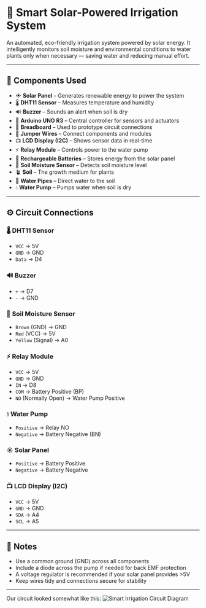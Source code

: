# 🌿 Smart Solar-Powered Irrigation System

An automated, eco-friendly irrigation system powered by solar energy. It intelligently monitors soil moisture and environmental conditions to water plants only when necessary — saving water and reducing manual effort.

---

## 🔧 Components Used

- ☀️ **Solar Panel** – Generates renewable energy to power the system  
- 🌡️ **DHT11 Sensor** – Measures temperature and humidity  
- 🔊 **Buzzer** – Sounds an alert when soil is dry  
- 🧠 **Arduino UNO R3** – Central controller for sensors and actuators  
- 🔌 **Breadboard** – Used to prototype circuit connections  
- 🔗 **Jumper Wires** – Connect components and modules  
- 📺 **LCD Display (I2C)** – Shows sensor data in real-time  
- ⚡ **Relay Module** – Controls power to the water pump  
- 🔋 **Rechargeable Batteries** – Stores energy from the solar panel  
- 🌱 **Soil Moisture Sensor** – Detects soil moisture level  
- 🪴 **Soil** – The growth medium for plants  
- 🚿 **Water Pipes** – Direct water to the soil  
- 💧 **Water Pump** – Pumps water when soil is dry

---

## ⚙️ Circuit Connections

### 🌡️ **DHT11 Sensor**
- `VCC` → 5V  
- `GND` → GND  
- `Data` → D4

### 🔊 **Buzzer**
- `+` → D7  
- `-` → GND

### 🌱 **Soil Moisture Sensor**
- `Brown` (GND) → GND  
- `Red` (VCC) → 5V  
- `Yellow` (Signal) → A0

### ⚡ **Relay Module**
- `VCC` → 5V  
- `GND` → GND  
- `IN` → D8  
- `COM` → Battery Positive (BP)  
- `NO` (Normally Open) → Water Pump Positive

### 💧 **Water Pump**
- `Positive` → Relay NO  
- `Negative` → Battery Negative (BN)

### ☀️ **Solar Panel**
- `Positive` → Battery Positive  
- `Negative` → Battery Negative

### 📺 **LCD Display (I2C)**
- `VCC` → 5V  
- `GND` → GND  
- `SDA` → A4  
- `SCL` → A5

---

## 📌 Notes

- Use a common ground (GND) across all components  
- Include a diode across the pump if needed for back EMF protection  
- A voltage regulator is recommended if your solar panel provides >5V  
- Keep wires tidy and connections secure for stability  

---

Our circuit looked somewhat like this:
![Smart Irrigation Circuit Diagram](https://github-production-user-asset-6210df.s3.amazonaws.com/190762103/452787386-2c302532-7b01-455c-82ba-f0942d54cc3d.jpeg?X-Amz-Algorithm=AWS4-HMAC-SHA256&X-Amz-Credential=AKIAVCODYLSA53PQK4ZA%2F20250608%2Fus-east-1%2Fs3%2Faws4_request&X-Amz-Date=20250608T125833Z&X-Amz-Expires=300&X-Amz-Signature=2cab874ce51908ddbff6f6106ff0b0c45248d4d49043de767b1ba4981e875a2b&X-Amz-SignedHeaders=host)

